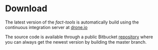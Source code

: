Download
========

The latest version of the *fact-tools* is automatically build using the
continuous integration server at [drone.io](https://drone.io/bitbucket.org/cbockermann/fact-tools)

The source code is available through a public Bitbucket [repository](source-repository.html) where you can always
get the newest version by building the master branch.


